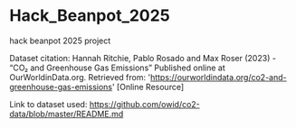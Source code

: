 # Hack_Beanpot_2025
hack beanpot 2025 project

Dataset citation:
Hannah Ritchie, Pablo Rosado and Max Roser (2023) - “CO₂ and Greenhouse Gas Emissions” Published online at OurWorldinData.org. Retrieved from: 'https://ourworldindata.org/co2-and-greenhouse-gas-emissions' [Online Resource]

Link to dataset used: https://github.com/owid/co2-data/blob/master/README.md
